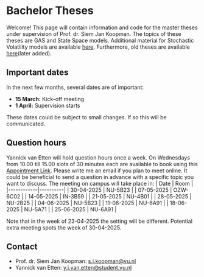 # Bachelor Theses
Welcome! This page will contain information and code for the master theses under supervision of Prof. dr. Siem Jan Koopman. The topics of these theses are GAS and State Space models. Additional material for Stochastic Volatility models are available [here](). Furthermore, old theses are available [here]()(later added).

## Important dates
In the next few months, several dates are of important:
- **15 March:** Kick-off meeting 
- **1 April:** Supervision starts

These dates could be subject to small changes. If so this will be communicated.

## Question hours
Yannick van Etten will hold question hours once a week. On Wednesdays from 10.00 till 15.00 slots of 30 minutes each are available to book using this [Appointment Link](https://calendar.notion.so/meet/yannick_v_etten/m3ad3kd3). Please write me an email if you plan to meet online. It could be beneficial to send a question in advance with a specific topic you want to discuss. The meeting on campus will take place in: 
| Date       | Room     |
|------------|----------|
| 30-04-2025 | NU-5B23  |
| 07-05-2025 | OZW-6C02 |
| 14-05-2025 | IN-3B59  |
| 21-05-2025 | NU-4B01  |
| 28-05-2025 | NU-2B25  |
| 04-06-2025 | NU-5B23  |
| 11-06-2025 | NU-6A91  |
| 18-06-2025 | NU-5A71  |
| 25-06-2025 | NU-6A91  |


Note that in the week of 23-04-2025 the setting will be different. Potential extra meeting spots the week of 30-04-2025.


## Contact
- Prof. dr. Siem Jan Koopman: [s.j.koopman@vu.nl](mailto:s.j.koopman@vu.nl)
- Yannick van Etten: [y.j.van.etten@student.vu.nl](mailto:y.j.van.etten@student.vu.nl)

